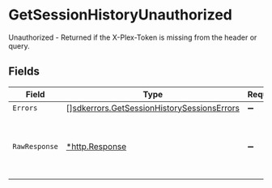 # GetSessionHistoryUnauthorized

Unauthorized - Returned if the X-Plex-Token is missing from the header or query.


## Fields

| Field                                                                                                    | Type                                                                                                     | Required                                                                                                 | Description                                                                                              |
| -------------------------------------------------------------------------------------------------------- | -------------------------------------------------------------------------------------------------------- | -------------------------------------------------------------------------------------------------------- | -------------------------------------------------------------------------------------------------------- |
| `Errors`                                                                                                 | [][sdkerrors.GetSessionHistorySessionsErrors](../../models/sdkerrors/getsessionhistorysessionserrors.md) | :heavy_minus_sign:                                                                                       | N/A                                                                                                      |
| `RawResponse`                                                                                            | [*http.Response](https://pkg.go.dev/net/http#Response)                                                   | :heavy_minus_sign:                                                                                       | Raw HTTP response; suitable for custom response parsing                                                  |